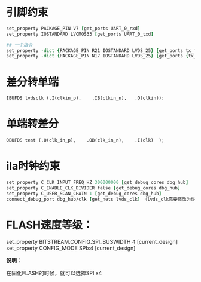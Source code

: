 # 引脚约束

```tcl
set_property PACKAGE_PIN V7 [get_ports UART_0_rxd]
set_property IOSTANDARD LVCMOS33 [get_ports UART_0_txd]

## 一个指令
set_property -dict {PACKAGE_PIN R21 IOSTANDARD LVDS_25} [get_ports tx_frame_out_n]
set_property -dict {PACKAGE_PIN N17 IOSTANDARD LVDS_25} [get_ports {tx_data_out_p[0]}]
```

# 差分转单端

```tcl
IBUFDS lvdsclk (.I(clkin_p),	.IB(clkin_n),	.O(clkin));
```

# 单端转差分

```tcl
OBUFDS test (.O(clk_in_p),    .OB(clk_in_n),    .I(clk)  );
```

# ila时钟约束

```tcl
set_property C_CLK_INPUT_FREQ_HZ 300000000 [get_debug_cores dbg_hub]
set_property C_ENABLE_CLK_DIVIDER false [get_debug_cores dbg_hub]
set_property C_USER_SCAN_CHAIN 1 [get_debug_cores dbg_hub]
connect_debug_port dbg_hub/clk [get_nets lvds_clk] （lvds_clk需要修改为你ila的时钟）
```



# FLASH速度等级：

set_property BITSTREAM.CONFIG.SPI_BUSWIDTH 4 [current_design]
set_property CONFIG_MODE SPIx4 [current_design]

**说明：**

在固化FLASH的时候，就可以选择SPI x4
